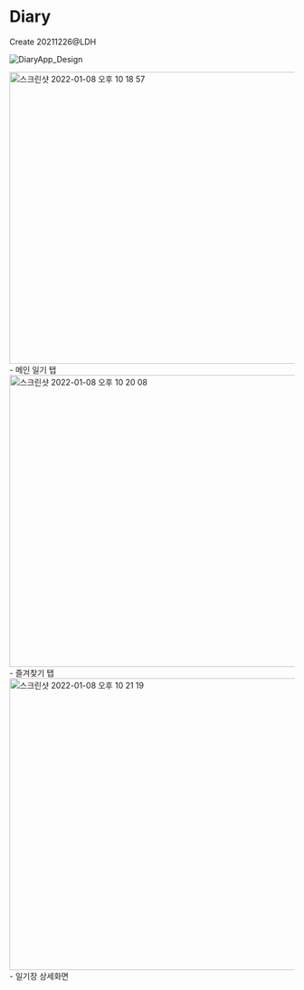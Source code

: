 # Diary
Create 20211226@LDH


![DiaryApp_Design](https://user-images.githubusercontent.com/67154245/148645567-a62b0516-8205-42f7-a185-337887d45e18.jpg)

<img width="516" alt="스크린샷 2022-01-08 오후 10 18 57" src="https://user-images.githubusercontent.com/67154245/148645663-f9a1ac9a-71b4-4f9c-8f7d-ddc54e78dc75.png">
- 메인 일기 탭

<img width="516" alt="스크린샷 2022-01-08 오후 10 20 08" src="https://user-images.githubusercontent.com/67154245/148645703-2623505a-f2bd-49b3-8c44-2e98c83c31a0.png">
- 즐겨찾기 탭

<img width="516" alt="스크린샷 2022-01-08 오후 10 21 19" src="https://user-images.githubusercontent.com/67154245/148645738-4d2226d5-e437-495e-b099-49104e639ac2.png">
- 일기장 상세화면 
